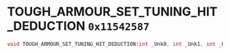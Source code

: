 # TOUGH_ARMOUR_SET_TUNING_HIT_DEDUCTION `0x11542587`

```cpp
void TOUGH_ARMOUR_SET_TUNING_HIT_DEDUCTION(int _Unk0, int _Unk1, int _Unk2);
```